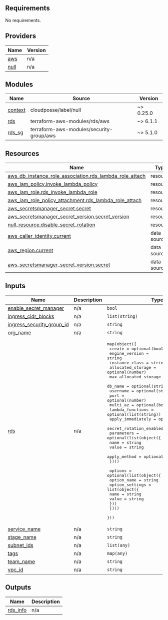 <!-- BEGIN_TF_DOCS -->
## Requirements

No requirements.

## Providers

| Name | Version |
|------|---------|
| <a name="provider_aws"></a> [aws](#provider\_aws) | n/a |
| <a name="provider_null"></a> [null](#provider\_null) | n/a |

## Modules

| Name | Source | Version |
|------|--------|---------|
| <a name="module_context"></a> [context](#module\_context) | cloudposse/label/null | ~> 0.25.0 |
| <a name="module_rds"></a> [rds](#module\_rds) | terraform-aws-modules/rds/aws | ~> 6.1.1 |
| <a name="module_rds_sg"></a> [rds\_sg](#module\_rds\_sg) | terraform-aws-modules/security-group/aws | ~> 5.1.0 |

## Resources

| Name | Type |
|------|------|
| [aws_db_instance_role_association.rds_lambda_role_attach](https://registry.terraform.io/providers/hashicorp/aws/latest/docs/resources/db_instance_role_association) | resource |
| [aws_iam_policy.invoke_lambda_policy](https://registry.terraform.io/providers/hashicorp/aws/latest/docs/resources/iam_policy) | resource |
| [aws_iam_role.rds_invoke_lambda_role](https://registry.terraform.io/providers/hashicorp/aws/latest/docs/resources/iam_role) | resource |
| [aws_iam_role_policy_attachment.rds_lambda_role_attach](https://registry.terraform.io/providers/hashicorp/aws/latest/docs/resources/iam_role_policy_attachment) | resource |
| [aws_secretsmanager_secret.secret](https://registry.terraform.io/providers/hashicorp/aws/latest/docs/resources/secretsmanager_secret) | resource |
| [aws_secretsmanager_secret_version.secret_version](https://registry.terraform.io/providers/hashicorp/aws/latest/docs/resources/secretsmanager_secret_version) | resource |
| [null_resource.disable_secret_rotation](https://registry.terraform.io/providers/hashicorp/null/latest/docs/resources/resource) | resource |
| [aws_caller_identity.current](https://registry.terraform.io/providers/hashicorp/aws/latest/docs/data-sources/caller_identity) | data source |
| [aws_region.current](https://registry.terraform.io/providers/hashicorp/aws/latest/docs/data-sources/region) | data source |
| [aws_secretsmanager_secret_version.secret](https://registry.terraform.io/providers/hashicorp/aws/latest/docs/data-sources/secretsmanager_secret_version) | data source |

## Inputs

| Name | Description | Type | Default | Required |
|------|-------------|------|---------|:--------:|
| <a name="input_enable_secret_manager"></a> [enable\_secret\_manager](#input\_enable\_secret\_manager) | n/a | `bool` | `true` | no |
| <a name="input_ingress_cidr_blocks"></a> [ingress\_cidr\_blocks](#input\_ingress\_cidr\_blocks) | n/a | `list(string)` | `[]` | no |
| <a name="input_ingress_security_group_id"></a> [ingress\_security\_group\_id](#input\_ingress\_security\_group\_id) | n/a | `string` | `""` | no |
| <a name="input_org_name"></a> [org\_name](#input\_org\_name) | n/a | `string` | n/a | yes |
| <a name="input_rds"></a> [rds](#input\_rds) | n/a | <pre>map(object({<br>    create                  = optional(bool)<br>    engine_version          = string<br>    instance_class          = string<br>    allocated_storage       = optional(number)<br>    max_allocated_storage   = optional(number)<br>    db_name                 = optional(string)<br>    username                = optional(string)<br>    port                    = optional(number)<br>    multi_az                = optional(bool)<br>    lambda_functions        = optional(list(string))<br>    apply_immediately       = optional(bool)<br>    secret_rotation_enabled = optional(bool)<br>    parameters = optional(list(object({<br>      name         = string<br>      value        = string<br>      apply_method = optional(string)<br>    })))<br><br>    options = optional(list(object({<br>      option_name = string<br>      option_settings = list(object({<br>        name  = string<br>        value = string<br>      }))<br>    })))<br>  }))</pre> | n/a | yes |
| <a name="input_service_name"></a> [service\_name](#input\_service\_name) | n/a | `string` | n/a | yes |
| <a name="input_stage_name"></a> [stage\_name](#input\_stage\_name) | n/a | `string` | n/a | yes |
| <a name="input_subnet_ids"></a> [subnet\_ids](#input\_subnet\_ids) | n/a | `list(any)` | n/a | yes |
| <a name="input_tags"></a> [tags](#input\_tags) | n/a | `map(any)` | `{}` | no |
| <a name="input_team_name"></a> [team\_name](#input\_team\_name) | n/a | `string` | n/a | yes |
| <a name="input_vpc_id"></a> [vpc\_id](#input\_vpc\_id) | n/a | `string` | n/a | yes |

## Outputs

| Name | Description |
|------|-------------|
| <a name="output_rds_info"></a> [rds\_info](#output\_rds\_info) | n/a |
<!-- END_TF_DOCS -->